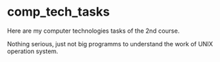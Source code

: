 # comp_tech_tasks
Here are my computer technologies tasks of the 2nd course.

Nothing serious, just not big programms to understand the work of UNIX operation system.
